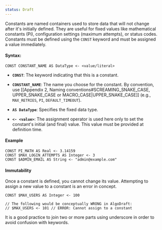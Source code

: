 ```yaml
---
status: Draft
---
```

Constants are named containers used to store data that will not change after it's initially defined. They are useful for fixed values like mathematical constants (Pi), configuration settings (maximum attempts), or status codes. Constants must be defined using the `CONST` keyword and must be assigned a value immediately.

#### Syntax:
```
CONST CONSTANT_NAME AS DataType <- <value/literal>
```
* **`CONST`**: The keyword indicating that this is a constant.

* **`CONSTANT_NAME`**: The name you choose for the constant. By convention, use [[Appendix 2, Naming conventions#SCREAMING_SNAKE_CASE, UPPER_SNAKE_CASE or MACRO_CASE|UPPER_SNAKE_CASE]] (e.g., `MAX_RETRIES`, `PI`, `DEFAULT_TIMEOUT`).

* **`AS DataType`**: Specifies the fixed data type.

* **`<- <value>`**: The assignment operator is used here only to set the constant's initial (and final) value. This value must be provided at definition time.

#### Example
```
CONST PI_MATH AS Real <- 3.14159
CONST $MAX_LOGIN_ATTEMPTS AS Integer <- 3
CONST $ADMIN_EMAIL AS String <- "admin@example.com"
```

#### Immutability

Once a constant is defined, you cannot change its value. Attempting to assign a new value to a constant is an error in concept.

```
CONST $MAX_USERS AS Integer <- 100

// The following would be conceptually WRONG in AlgoDraft:
// $MAX_USERS <- 101 // ERROR: Cannot assign to a constant
```

It is a good practice to join two or more parts using underscore in order to avoid confusion with keywords.
